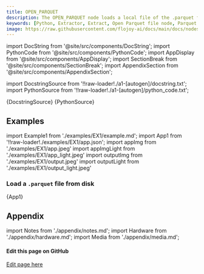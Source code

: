 ```yaml
---
title: OPEN_PARQUET
description: The OPEN_PARQUET node loads a local file of the .parquet file format. It returns the file in pandas.Dataframe type format.
keywords: [Python, Extractor, Extract, Open Parquet file node, Parquet file extraction, File manipulation tools, Flojoy Extractors documentation, Python Parquet data extraction, Parquet file handling, Data extraction from Parquet, Parquet processing with Flojoy, Parquet file opening in Python, Extracting Parquet data]
image: https://raw.githubusercontent.com/flojoy-ai/docs/main/docs/nodes/EXTRACTORS/FILE/OPEN_PARQUET/examples/EX1/output.jpeg
---
```


[//]: # (Custom component imports)

import DocString from '@site/src/components/DocString';
import PythonCode from '@site/src/components/PythonCode';
import AppDisplay from '@site/src/components/AppDisplay';
import SectionBreak from '@site/src/components/SectionBreak';
import AppendixSection from '@site/src/components/AppendixSection';

[//]: # (Docstring)

import DocstringSource from '!!raw-loader!./a1-[autogen]/docstring.txt';
import PythonSource from '!!raw-loader!./a1-[autogen]/python_code.txt';

<DocString>{DocstringSource}</DocString>
<PythonCode GLink='EXTRACTORS/FILE/OPEN_PARQUET/OPEN_PARQUET.py'>{PythonSource}</PythonCode>

<SectionBreak />

[//]: # (Examples)

## Examples

import Example1 from './examples/EX1/example.md';
import App1 from '!!raw-loader!./examples/EX1/app.json';
import appImg from './examples/EX1/app.jpeg'
import appImgLight from './examples/EX1/app_light.jpeg'
import outputImg from './examples/EX1/output.jpeg'
import outputLight from './examples/EX1/output_light.jpeg'

### Load a `.parquet` file from disk

<AppDisplay 
    nodeLabel='OPEN_PARQUET'
    appImg={appImg}
    appLight={appImgLight}
    outputLight={outputLight}
    outputImg={outputImg}
    >
    {App1}
</AppDisplay>

<Example1 />

<SectionBreak />

[//]: # (Appendix)

## Appendix

import Notes from './appendix/notes.md';
import Hardware from './appendix/hardware.md';
import Media from './appendix/media.md';

<AppendixSection index={0} folderPath='nodes/EXTRACTORS/FILE/OPEN_PARQUET/appendix/'><Notes /></AppendixSection>
<AppendixSection index={1} folderPath='nodes/EXTRACTORS/FILE/OPEN_PARQUET/appendix/'><Hardware /></AppendixSection>
<AppendixSection index={2} folderPath='nodes/EXTRACTORS/FILE/OPEN_PARQUET/appendix/'><Media /></AppendixSection>

<SectionBreak />

[//]: # (Edit page on GitHub)

#### Edit this page on GitHub

[Edit page here](https://github.com/flojoy-ai/docs/tree/main/docs/nodes/EXTRACTORS/FILE/OPEN_PARQUET)
